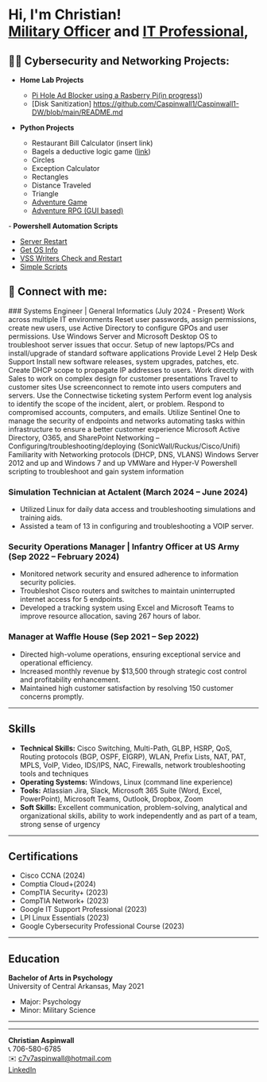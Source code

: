 <h1>Hi, I'm Christian! <br/><a href="https://github.com/Caspinwall1">Military Officer</a> and <a href="https://www.linkedin.com/in/christian-aspinwall-929292233/">IT Professional</a>, </h1>

<h2>👨‍💻 Cybersecurity and Networking Projects:</h2>

- <b> Home Lab Projects</b>
  - [Pi Hole Ad Blocker using a Rasberry Pi(in progress)](https://github.com/Caspinwall1/PiHole/blob/main/README.md))
  - [Disk Sanitization] https://github.com/Caspinwall1/Caspinwall1-DW/blob/main/README.md
 
- <b> Python Projects</b>
  - Restaurant Bill Calculator (insert link)
  - Bagels a deductive logic game ([link](https://github.com/Caspinwall1/Caspinwall1/commit/9cb21027a2d827f484e17a55afc9b4ab70c362d1))
  - Circles
  - Exception Calculator
  - Rectangles
  - Distance Traveled
  - Triangle
  - [Adventure Game](https://github.com/Caspinwall1/Caspinwall1/blob/main/Adventure_Game)
  - [Adventure RPG (GUI based)](https://github.com/Caspinwall1/Caspinwall1/blob/main/ADV%20RPG%20GUI)

-<b> Powershell Automation Scripts</b>
 - [Server Restart](https://github.com/Caspinwall1/Caspinwall1/blob/main/weekly%20server%20restart)
 - [Get OS Info](https://github.com/Caspinwall1/Caspinwall1/blob/main/Get%20Os%20info)
 - [VSS Writers Check and Restart](https://github.com/Caspinwall1/Caspinwall1/blob/main/VSS%20Check%20and%20restart)
 - [Simple Scripts](https://github.com/Caspinwall1/Caspinwall1/blob/main/Simple%20Scripts)

<h2> 🤳 Connect with me:</h2>
### Systems Engineer | General Informatics (July 2024 - Present)
Work across multiple IT environments
Reset user passwords, assign permissions, create new users, use Active Directory to configure GPOs and user permissions.
Use Windows Server and Microsoft Desktop OS to troubleshoot server issues that occur.
Setup of new laptops/PCs and install/upgrade of standard software applications
Provide Level 2 Help Desk Support
Install new software releases, system upgrades, patches, etc.
Create DHCP scope to propagate IP addresses to users. 
Work directly with Sales to work on complex design for customer presentations
Travel to customer sites
Use screenconnect to remote into users computers and servers.
Use the Connectwise ticketing system
Perform event log analysis to identify the scope of the incident, alert, or problem.
 Respond to compromised accounts, computers, and emails.
Utilize Sentinel One to manage the security of endpoints and networks
automating tasks within infrastructure to ensure a better customer experience
Microsoft Active Directory, O365, and SharePoint
Networking – Configuring/troubleshooting/deploying (SonicWall/Ruckus/Cisco/Unifi)
Familiarity with Networking protocols (DHCP, DNS, VLANS)
Windows Server 2012 and up and Windows 7 and up
VMWare and Hyper-V
Powershell scripting to troubleshoot and gain system information 

### Simulation Technician at Actalent (March 2024 – June 2024)
- Utilized Linux for daily data access and troubleshooting simulations and training aids.
- Assisted a team of 13 in configuring and troubleshooting a VOIP server.

### Security Operations Manager | Infantry Officer at US Army (Sep 2022 – February 2024)
- Monitored network security and ensured adherence to information security policies.
- Troubleshot Cisco routers and switches to maintain uninterrupted internet access for 5 endpoints.
- Developed a tracking system using Excel and Microsoft Teams to improve resource allocation, saving 267 hours of labor.

### Manager at Waffle House (Sep 2021 – Sep 2022)
- Directed high-volume operations, ensuring exceptional service and operational efficiency.
- Increased monthly revenue by $13,500 through strategic cost control and profitability enhancement.
- Maintained high customer satisfaction by resolving 150 customer concerns promptly.

---

## Skills

- **Technical Skills:** Cisco Switching, Multi-Path, GLBP, HSRP, QoS, Routing protocols (BGP, OSPF, EIGRP), WLAN, Prefix Lists, NAT, PAT, MPLS, VoIP, Video, IDS/IPS, NAC, Firewalls, network troubleshooting tools and techniques
- **Operating Systems:** Windows, Linux (command line experience)
- **Tools:** Atlassian Jira, Slack, Microsoft 365 Suite (Word, Excel, PowerPoint), Microsoft Teams, Outlook, Dropbox, Zoom
- **Soft Skills:** Excellent communication, problem-solving, analytical and organizational skills, ability to work independently and as part of a team, strong sense of urgency

---

## Certifications

- Cisco CCNA (2024)
- Comptia Cloud+(2024)
- CompTIA Security+ (2023)
- CompTIA Network+ (2023)
- Google IT Support Professional (2023)
- LPI Linux Essentials (2023)
- Google Cybersecurity Professional Course (2023)

---

## Education

**Bachelor of Arts in Psychology**  
University of Central Arkansas, May 2021  
- Major: Psychology  
- Minor: Military Science

---


---

**Christian Aspinwall**  
📞 706-580-6785  
✉️ [c7v7aspinwall@hotmail.com](mailto:c7v7aspinwall@hotmail.com)  
[LinkedIn](https://www.linkedin.com/in/christian-aspinwall-929292233/)

<!--
**Caspinwall1/jCaspinwall1** is a ✨ _special_ ✨ repository because its `README.md` (this file) appears on your GitHub profile.

Here are some ideas to get you started:

- 🔭 I’m currently working on ...
- 🌱 I’m currently learning ...
- 👯 I’m looking to collaborate on ...
- 🤔 I’m looking for help with ...
- 💬 Ask me about ...
- 📫 How to reach me: ...
- 😄 Pronouns: ...
- ⚡ Fun fact: ...
-->
